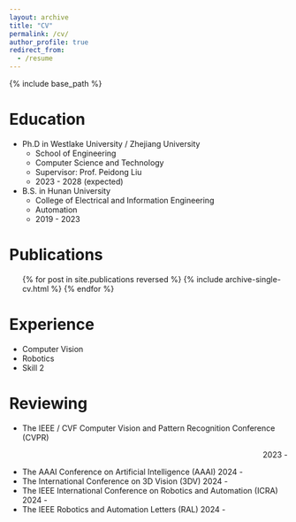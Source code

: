 ```yaml
---
layout: archive
title: "CV"
permalink: /cv/
author_profile: true
redirect_from:
  - /resume
---
```


{% include base_path %}

Education
======
* Ph.D in Westlake University / Zhejiang University
  * School of Engineering
  * Computer Science and Technology
  * Supervisor: Prof. Peidong Liu
  * 2023 - 2028 (expected)
* B.S. in Hunan University
  * College of Electrical and Information Engineering
  * Automation
  * 2019 - 2023

Publications
======
  <ul>{% for post in site.publications reversed %}
    {% include archive-single-cv.html %}
  {% endfor %}</ul>
  
Experience
======
* Computer Vision
* Robotics
* Skill 2

  
Reviewing
======
* The IEEE / CVF Computer Vision and Pattern Recognition Conference (CVPR)   <p align="right">2023 -  </p>
* The AAAI Conference on Artificial Intelligence (AAAI)                      2024 - 
* The International Conference on 3D Vision (3DV)                            2024 -     
* The IEEE International Conference on Robotics and Automation (ICRA)        2024 - 
* The IEEE Robotics and Automation Letters (RAL)                             2024 - 
